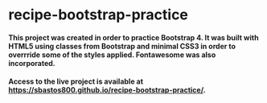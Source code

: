# recipe-bootstrap-practice

#### This project was created in order to practice Bootstrap 4. It was built with HTML5 using classes from Bootstrap and minimal CSS3 in order to overrride some of the styles applied. Fontawesome was also incorporated. 

#### Access to the live project is available at https://sbastos800.github.io/recipe-bootstrap-practice/.
